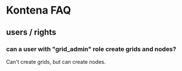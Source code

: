 # Kontena FAQ


## users / rights

### can a user with "grid_admin" role create grids and nodes?

Can't create grids, but can create nodes.
